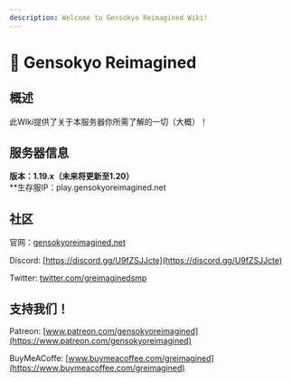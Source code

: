 ```yaml
---
description: Welcome to Gensokyo Reimagined Wiki!
---
```


# 👋 Gensokyo Reimagined

## 概述

此WIki提供了关于本服务器你所需了解的一切（大概）！

## 服务器信息

**版本：1.19.x（未来将更新至1.20）**<br> **生存服IP：play.gensokyoreimagined.net


## 社区

官网：[gensokyoreimagined.net](https://www.gensokyoreimagined.net/)

Discord: [https://discord.gg/U9fZSJJcte](https://discord.gg/U9fZSJJcte)

Twitter: [twitter.com/greimaginedsmp](https://twitter.com/greimaginedsmp)

## 支持我们！

Patreon:
[www.patreon.com/gensokyoreimagined](https://www.patreon.com/gensokyoreimagined)

BuyMeACoffe:
[www.buymeacoffee.com/greimagined](https://www.buymeacoffee.com/greimagined)
